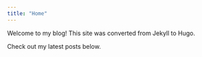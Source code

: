 ```yaml
---
title: "Home"
---
```


Welcome to my blog! This site was converted from Jekyll to Hugo.

Check out my latest posts below.